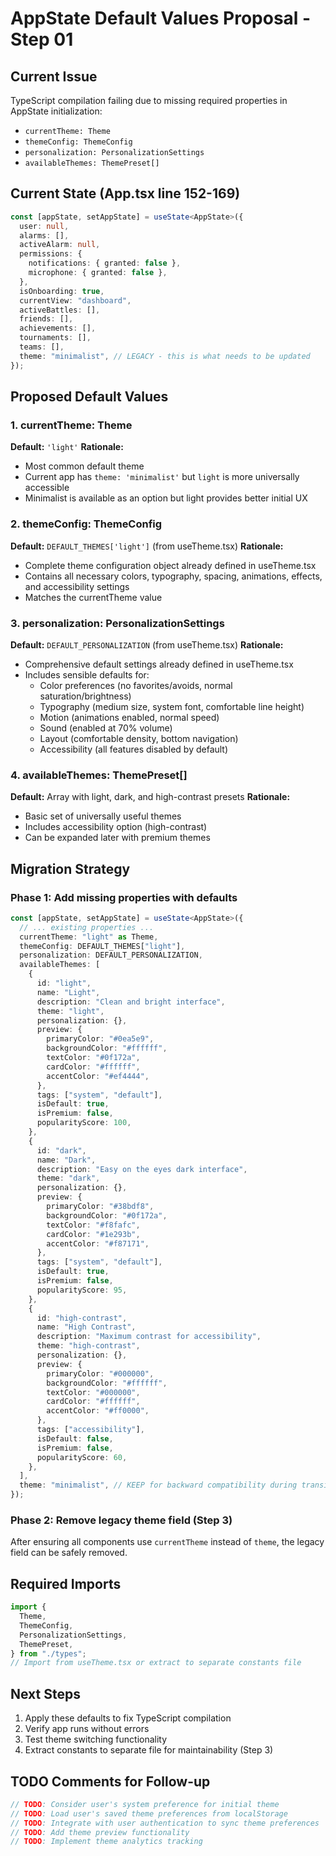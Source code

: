 # AppState Default Values Proposal - Step 01

## Current Issue

TypeScript compilation failing due to missing required properties in AppState initialization:

- `currentTheme: Theme`
- `themeConfig: ThemeConfig`
- `personalization: PersonalizationSettings`
- `availableThemes: ThemePreset[]`

## Current State (App.tsx line 152-169)

```typescript
const [appState, setAppState] = useState<AppState>({
  user: null,
  alarms: [],
  activeAlarm: null,
  permissions: {
    notifications: { granted: false },
    microphone: { granted: false },
  },
  isOnboarding: true,
  currentView: "dashboard",
  activeBattles: [],
  friends: [],
  achievements: [],
  tournaments: [],
  teams: [],
  theme: "minimalist", // LEGACY - this is what needs to be updated
});
```

## Proposed Default Values

### 1. currentTheme: Theme

**Default:** `'light'`
**Rationale:**

- Most common default theme
- Current app has `theme: 'minimalist'` but `light` is more universally accessible
- Minimalist is available as an option but light provides better initial UX

### 2. themeConfig: ThemeConfig

**Default:** `DEFAULT_THEMES['light']` (from useTheme.tsx)
**Rationale:**

- Complete theme configuration object already defined in useTheme.tsx
- Contains all necessary colors, typography, spacing, animations, effects, and accessibility settings
- Matches the currentTheme value

### 3. personalization: PersonalizationSettings

**Default:** `DEFAULT_PERSONALIZATION` (from useTheme.tsx)
**Rationale:**

- Comprehensive default settings already defined in useTheme.tsx
- Includes sensible defaults for:
  - Color preferences (no favorites/avoids, normal saturation/brightness)
  - Typography (medium size, system font, comfortable line height)
  - Motion (animations enabled, normal speed)
  - Sound (enabled at 70% volume)
  - Layout (comfortable density, bottom navigation)
  - Accessibility (all features disabled by default)

### 4. availableThemes: ThemePreset[]

**Default:** Array with light, dark, and high-contrast presets
**Rationale:**

- Basic set of universally useful themes
- Includes accessibility option (high-contrast)
- Can be expanded later with premium themes

## Migration Strategy

### Phase 1: Add missing properties with defaults

```typescript
const [appState, setAppState] = useState<AppState>({
  // ... existing properties ...
  currentTheme: "light" as Theme,
  themeConfig: DEFAULT_THEMES["light"],
  personalization: DEFAULT_PERSONALIZATION,
  availableThemes: [
    {
      id: "light",
      name: "Light",
      description: "Clean and bright interface",
      theme: "light",
      personalization: {},
      preview: {
        primaryColor: "#0ea5e9",
        backgroundColor: "#ffffff",
        textColor: "#0f172a",
        cardColor: "#ffffff",
        accentColor: "#ef4444",
      },
      tags: ["system", "default"],
      isDefault: true,
      isPremium: false,
      popularityScore: 100,
    },
    {
      id: "dark",
      name: "Dark",
      description: "Easy on the eyes dark interface",
      theme: "dark",
      personalization: {},
      preview: {
        primaryColor: "#38bdf8",
        backgroundColor: "#0f172a",
        textColor: "#f8fafc",
        cardColor: "#1e293b",
        accentColor: "#f87171",
      },
      tags: ["system", "default"],
      isDefault: true,
      isPremium: false,
      popularityScore: 95,
    },
    {
      id: "high-contrast",
      name: "High Contrast",
      description: "Maximum contrast for accessibility",
      theme: "high-contrast",
      personalization: {},
      preview: {
        primaryColor: "#000000",
        backgroundColor: "#ffffff",
        textColor: "#000000",
        cardColor: "#ffffff",
        accentColor: "#ff0000",
      },
      tags: ["accessibility"],
      isDefault: false,
      isPremium: false,
      popularityScore: 60,
    },
  ],
  theme: "minimalist", // KEEP for backward compatibility during transition
});
```

### Phase 2: Remove legacy theme field (Step 3)

After ensuring all components use `currentTheme` instead of `theme`, the legacy field can be safely removed.

## Required Imports

```typescript
import {
  Theme,
  ThemeConfig,
  PersonalizationSettings,
  ThemePreset,
} from "./types";
// Import from useTheme.tsx or extract to separate constants file
```

## Next Steps

1. Apply these defaults to fix TypeScript compilation
2. Verify app runs without errors
3. Test theme switching functionality
4. Extract constants to separate file for maintainability (Step 3)

## TODO Comments for Follow-up

```typescript
// TODO: Consider user's system preference for initial theme
// TODO: Load user's saved theme preferences from localStorage
// TODO: Integrate with user authentication to sync theme preferences
// TODO: Add theme preview functionality
// TODO: Implement theme analytics tracking
```
